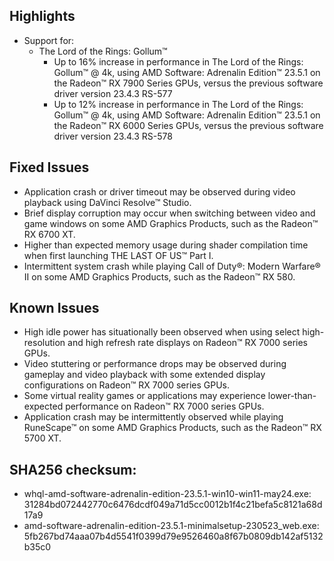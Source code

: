 ## Highlights

* Support for:
	+ The Lord of the Rings: Gollum™
		- Up to 16% increase in performance in The Lord of the Rings: Gollum™ @ 4k, using AMD Software: Adrenalin Edition™ 23.5.1 on the Radeon™️ RX 7900 Series GPUs, versus the previous software driver version 23.4.3 RS-577
		- Up to 12% increase in performance in The Lord of the Rings: Gollum™ @ 4k, using AMD Software: Adrenalin Edition™ 23.5.1 on the Radeon™️ RX 6000 Series GPUs, versus the previous software driver version 23.4.3 RS-578

## Fixed Issues

* Application crash or driver timeout may be observed during video playback using DaVinci Resolve™ Studio.
* Brief display corruption may occur when switching between video and game windows on some AMD Graphics Products, such as the Radeon™ RX 6700 XT.
* Higher than expected memory usage during shader compilation time when first launching THE LAST OF US™ Part I.
* Intermittent system crash while playing Call of Duty®: Modern Warfare® II on some AMD Graphics Products, such as the Radeon™ RX 580.

## Known Issues

* High idle power has situationally been observed when using select high-resolution and high refresh rate displays on Radeon™ RX 7000 series GPUs.
* Video stuttering or performance drops may be observed during gameplay and video playback with some extended display configurations on Radeon™ RX 7000 series GPUs.
* Some virtual reality games or applications may experience lower-than-expected performance on Radeon™ RX 7000 series GPUs.
* Application crash may be intermittently observed while playing RuneScape™ on some AMD Graphics Products, such as the Radeon™ RX 5700 XT.

## SHA256 checksum:

 * whql-amd-software-adrenalin-edition-23.5.1-win10-win11-may24.exe: 31284bd072442770c6476dcdf049a71d5cc0012b1f4c21befa5c8121a68d17a9
* amd-software-adrenalin-edition-23.5.1-minimalsetup-230523\_web.exe: 5fb267bd74aaa07b4d5541f0399d79e9526460a8f67b0809db142af5132b35c0

